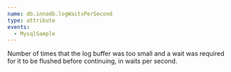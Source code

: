 ```yaml
---
name: db.innodb.logWaitsPerSecond
type: attribute
events:
  - MysqlSample
---
```


Number of times that the log buffer was too small and a wait was required for it to be flushed before continuing, in waits per second.